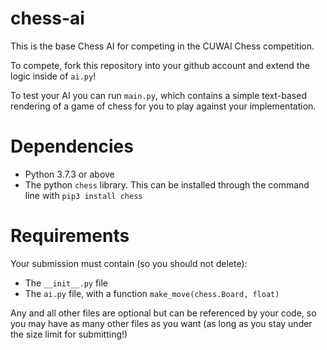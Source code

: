 # chess-ai
This is the base Chess AI for competing in the CUWAI Chess competition.

To compete, fork this repository into your github account and
extend the logic inside of `ai.py`!

To test your AI you can run `main.py`, which contains
a simple text-based rendering of a game of chess for you to play
against your implementation.

# Dependencies
 - Python 3.7.3 or above
 - The python `chess` library.
This can be installed through the command line with ``pip3 install chess``

# Requirements
Your submission must contain (so you should not delete):
 - The `__init__.py` file
 - The `ai.py` file, with a function `make_move(chess.Board, float)`

Any and all other files are optional but can be referenced by your code,
so you may have as many other files as you want 
(as long as you stay under the size limit for submitting!)